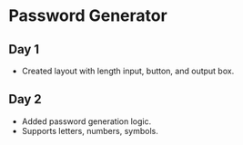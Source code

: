 # Password Generator

## Day 1
- Created layout with length input, button, and output box.

## Day 2
- Added password generation logic.
- Supports letters, numbers, symbols.

